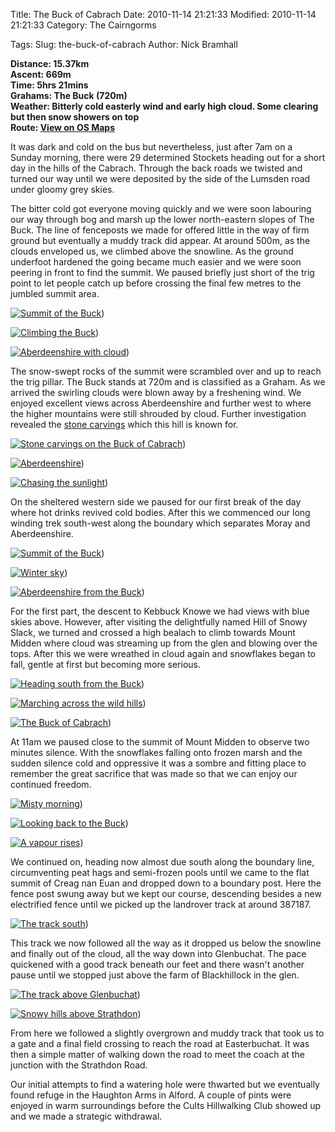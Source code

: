 Title: The Buck of Cabrach
Date: 2010-11-14 21:21:33
Modified: 2010-11-14 21:21:33
Category: The Cairngorms

Tags: 
Slug: the-buck-of-cabrach
Author: Nick Bramhall

**Distance: 15.37km  
Ascent: 669m  
Time: 5hrs 21mins  
Grahams: The Buck (720m)  
Weather: Bitterly cold easterly wind and early high cloud. Some clearing but then snow showers on top     
Route: [View on OS Maps](https://www.invertedworld.co.uk/hillwalking/hillwalk/336)**



It was dark and cold on the bus but nevertheless, just after 7am on a Sunday morning, there were 29 determined Stockets heading out for a short day in the hills of the Cabrach. Through the back roads we twisted and turned our way until we were deposited by the side of the Lumsden road under gloomy grey skies.

<!--more-->

The bitter cold got everyone moving quickly and we were soon labouring our way through bog and marsh up the lower north-eastern slopes of The Buck.  The line of fenceposts we made for offered little in the way of firm ground but eventually a muddy track did appear. At around 500m, as the clouds enveloped us, we climbed above the snowline. As the ground underfoot hardened the going became much easier and we were soon peering in front to find the summit. We paused briefly just short of the trig point to let people catch up before crossing the final few metres to the jumbled summit area.



[![Summit of the Buck](https://live.staticflickr.com/4085/5175607203_febc00ab52_b.jpg "Summit of the Buck")](https://www.flickr.com/photos/black_friction/5175607203/))



[![Climbing the Buck](https://live.staticflickr.com/4006/5175596707_360ccbe4b8_b.jpg "Climbing the Buck")](https://www.flickr.com/photos/black_friction/5175596707/))



[![Aberdeenshire with cloud](https://live.staticflickr.com/4086/5176245200_29e8d66d54_b.jpg "Aberdeenshire with cloud")](https://www.flickr.com/photos/black_friction/5176245200/))



The snow-swept rocks of the summit were scrambled over and up to reach the trig pillar. The Buck stands at 720m and is classified as a Graham. As we arrived the swirling clouds were blown away by a freshening wind. We enjoyed excellent views across Aberdeenshire and further west to where the higher mountains were still shrouded by cloud. Further investigation revealed the [stone carvings](http://canmore.rcahms.gov.uk/en/site/17252/details/the+buck/) which this hill is known for.



[![Stone carvings on the Buck of Cabrach](https://live.staticflickr.com/4149/5175651805_4c31ebfe8d_b.jpg "Stone carvings on the Buck of Cabrach")](https://www.flickr.com/photos/black_friction/5175651805/))



[![Aberdeenshire](https://live.staticflickr.com/4125/5175646025_f0713409cb_b.jpg "Aberdeenshire")](https://www.flickr.com/photos/black_friction/5175646025/))



[![Chasing the sunlight](https://live.staticflickr.com/4111/5175664593_11b3fd3d8f_b.jpg "Chasing the sunlight")](https://www.flickr.com/photos/black_friction/5175664593/))



On the sheltered western side we paused for our first break of the day where hot drinks revived cold bodies. After this we commenced our long winding trek south-west along the boundary which separates Moray and Aberdeenshire.



[![Summit of the Buck](https://live.staticflickr.com/4151/5175682785_6245341bb2_b.jpg "Summit of the Buck")](https://www.flickr.com/photos/black_friction/5175682785/))



[![Winter sky](https://live.staticflickr.com/4128/5176280750_d143f8576c_b.jpg "Winter sky")](https://www.flickr.com/photos/black_friction/5176280750/))



[![Aberdeenshire from the Buck](https://live.staticflickr.com/4127/5176311918_7f0dcf5ca4_b.jpg "Aberdeenshire from the Buck")](https://www.flickr.com/photos/black_friction/5176311918/))



For the first part, the descent to Kebbuck Knowe we had views with blue skies above. However, after visiting the delightfully named Hill of Snowy Slack, we turned and crossed a high bealach to climb towards Mount Midden where cloud was streaming up from the glen and blowing over the tops. After this we were wreathed in cloud again and snowflakes began to fall, gentle at first but becoming more serious.



[![Heading south from the Buck](https://live.staticflickr.com/4085/5176326740_c223cf5087_b.jpg "Heading south from the Buck")](https://www.flickr.com/photos/black_friction/5176326740/))



[![Marching across the wild hills](https://live.staticflickr.com/4092/5175728817_5888368911_b.jpg "Marching across the wild hills")](https://www.flickr.com/photos/black_friction/5175728817/))



[![The Buck of Cabrach](https://live.staticflickr.com/4106/5175777033_0edeb4f859_b.jpg "The Buck of Cabrach")](https://www.flickr.com/photos/black_friction/5175777033/))



At 11am we paused close to the summit of Mount Midden to observe two minutes silence. With the snowflakes falling onto frozen marsh and the sudden silence cold and oppressive it was a sombre and fitting place to remember the great sacrifice that was made so that we can enjoy our continued freedom.



[![Misty morning](https://live.staticflickr.com/4108/5175790803_788674c5e4_b.jpg "Misty morning")](https://www.flickr.com/photos/black_friction/5175790803/))



[![Looking back to the Buck](https://live.staticflickr.com/4132/5176401310_51a060aabc_b.jpg "Looking back to the Buck")](https://www.flickr.com/photos/black_friction/5176401310/))



[![A vapour rises](https://live.staticflickr.com/4083/5176407842_1ec610d80e_b.jpg "A vapour rises")](https://www.flickr.com/photos/black_friction/5176407842/))



We continued on, heading now almost due south along the boundary line, circumventing peat hags and semi-frozen pools until we came to the flat summit of Creag nan Euan and dropped down to a boundary post. Here the fence post swung away but we kept our course, descending besides a new electrified fence until we picked up the landrover track at around 387187.



[![The track south](https://live.staticflickr.com/4149/5176413226_075ce8cfa8_b.jpg "The track south")](https://www.flickr.com/photos/black_friction/5176413226/))



This track we now followed all the way as it dropped us below the snowline and finally out of the cloud, all the way down into Glenbuchat. The pace quickened with a good track beneath our feet and there wasn't another pause until we stopped just above the farm of Blackhillock in the glen.



[![The track above Glenbuchat](https://live.staticflickr.com/4088/5176418950_4ae419a33c_b.jpg "The track above Glenbuchat")](https://www.flickr.com/photos/black_friction/5176418950/))



[![Snowy hills above Strathdon](https://live.staticflickr.com/4154/5175825909_14fe0f64c5_b.jpg "Snowy hills above Strathdon")](https://www.flickr.com/photos/black_friction/5175825909/))



From here we followed a slightly overgrown and muddy track that took us to a gate and a final field crossing to reach the road at Easterbuchat. It was then a simple matter of walking down the road to meet the coach at the junction with the Strathdon Road.



Our initial attempts to find a watering hole were thwarted but we eventually found refuge in the Haughton Arms in Alford. A couple of pints were enjoyed in warm surroundings before the Cults Hillwalking Club showed up and we made a strategic withdrawal.
